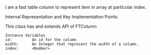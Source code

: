 I am a fast table column to represent item in array at particular index.
 
Internal Representation and Key Implementation Points.

This class has and extends API of FTColumn

    Instance Variables
	id:			An id for the column
	width:		An Integer that represent the width of a column.
	index:		<Number>